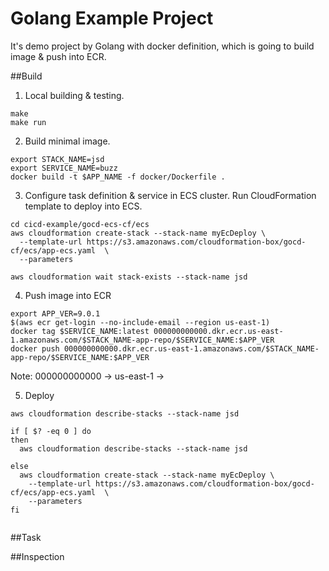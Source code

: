 # Golang Example Project

It's demo project by Golang with docker definition, which is going to build image & push into ECR.

##Build

1. Local building & testing.
```
make
make run
```

2. Build minimal image.

```
export STACK_NAME=jsd
export SERVICE_NAME=buzz
docker build -t $APP_NAME -f docker/Dockerfile .

```

3. Configure task definition & service in ECS cluster. Run CloudFormation template to deploy into ECS.
```
cd cicd-example/gocd-ecs-cf/ecs
aws cloudformation create-stack --stack-name myEcDeploy \
  --template-url https://s3.amazonaws.com/cloudformation-box/gocd-cf/ecs/app-ecs.yaml  \
  --parameters

aws cloudformation wait stack-exists --stack-name jsd

```


4. Push image into ECR

```
export APP_VER=9.0.1
$(aws ecr get-login --no-include-email --region us-east-1)
docker tag $SERVICE_NAME:latest 000000000000.dkr.ecr.us-east-1.amazonaws.com/$STACK_NAME-app-repo/$SERVICE_NAME:$APP_VER
docker push 000000000000.dkr.ecr.us-east-1.amazonaws.com/$STACK_NAME-app-repo/$SERVICE_NAME:$APP_VER

```
Note:
000000000000 -> <account-id>
us-east-1 -> <region>

5. Deploy
```
aws cloudformation describe-stacks --stack-name jsd

if [ $? -eq 0 ] do
then
  aws cloudformation describe-stacks --stack-name jsd

else
  aws cloudformation create-stack --stack-name myEcDeploy \
    --template-url https://s3.amazonaws.com/cloudformation-box/gocd-cf/ecs/app-ecs.yaml  \
    --parameters
fi


```

##Task

##Inspection
